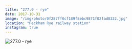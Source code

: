 ```yaml
---
title: "277.0 - rye"
date: 2017-10-31
image: "/img/photo/0f287ff0cf189f8ebc9871f02fad8332.jpg"
location: "Peckham Rye railway station"
instagram: true
---
```


![277.0 - rye](/img/photo/0f287ff0cf189f8ebc9871f02fad8332.jpg)
